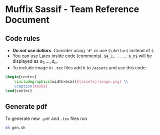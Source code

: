 # Muffix Sassif - Team Reference Document

## Code rules
* _**Do not use dollars**_. Consider using `'#'` or use `$\dollar$` instead of `$`.
* You can use Latex inside code (comments). `$a_1, ..., a_n$` will be displayed as $a_1, ..., a_n$.
* To include image in `.tex` files add it to `/assets` and use this code:
```tex
\begin{center}
    \includegraphics[width=5cm]{${assets}/image.png} \\
    \caption{Aboba}
\end{center}
```

## Generate pdf
To generate new `.pdf` and `.tex` files run
```sh
sh gen.sh
```
